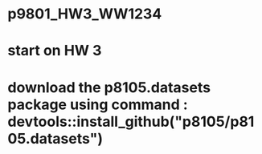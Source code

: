 # p9801_HW3_WW1234

# start on HW 3

# download the p8105.datasets package using command :     devtools::install_github("p8105/p8105.datasets")

